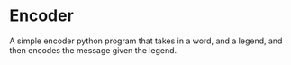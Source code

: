 # Encoder

A simple encoder python program that takes in a word, and a legend, and then encodes the message given the legend. 
